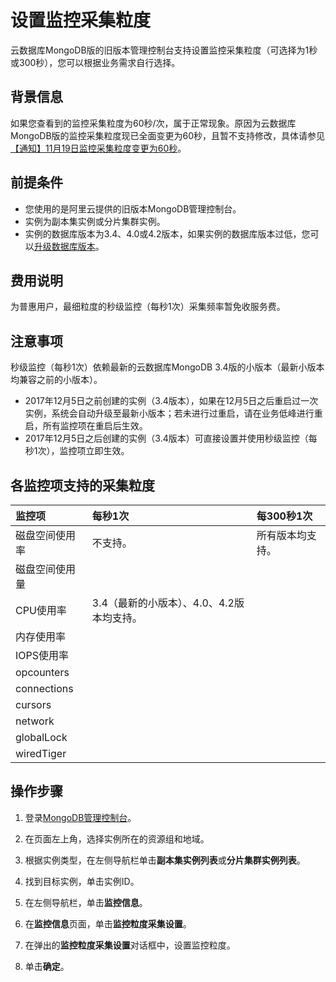 # 设置监控采集粒度

云数据库MongoDB版的旧版本管理控制台支持设置监控采集粒度（可选择为1秒或300秒），您可以根据业务需求自行选择。

## 背景信息

如果您查看到的监控采集粒度为60秒/次，属于正常现象。原因为云数据库MongoDB版的监控采集粒度现已全面变更为60秒，且暂不支持修改，具体请参见[【通知】11月19日监控采集粒度变更为60秒](/cn.zh-CN/产品通知/【通知】11月19日监控采集粒度变更为60秒.md)。

## 前提条件

-   您使用的是阿里云提供的旧版本MongoDB管理控制台。
-   实例为副本集实例或分片集群实例。
-   实例的数据库版本为3.4、4.0或4.2版本，如果实例的数据库版本过低，您可以[升级数据库版本](/cn.zh-CN/用户指南/实例管理/数据库升级/升级数据库版本.md)。

## 费用说明

为普惠用户，最细粒度的秒级监控（每秒1次）采集频率暂免收服务费。

## 注意事项

秒级监控（每秒1次）依赖最新的云数据库MongoDB 3.4版的小版本（最新小版本均兼容之前的小版本）。

-   2017年12月5日之前创建的实例（3.4版本），如果在12月5日之后重启过一次实例，系统会自动升级至最新小版本；若未进行过重启，请在业务低峰进行重启，所有监控项在重启后生效。
-   2017年12月5日之后创建的实例（3.4版本）可直接设置并使用秒级监控（每秒1次），监控项立即生效。

## 各监控项支持的采集粒度

|监控项|每秒1次|每300秒1次|
|:--|:---|:------|
|磁盘空间使用率|不支持。|所有版本均支持。|
|磁盘空间使用量|
|CPU使用率|3.4（最新的小版本）、4.0、4.2版本均支持。|
|内存使用率|
|IOPS使用率|
|opcounters|
|connections|
|cursors|
|network|
|globalLock|
|wiredTiger|

## 操作步骤

1.  登录[MongoDB管理控制台](https://mongodb.console.aliyun.com/)。

2.  在页面左上角，选择实例所在的资源组和地域。

3.  根据实例类型，在左侧导航栏单击**副本集实例列表**或**分片集群实例列表**。

4.  找到目标实例，单击实例ID。

5.  在左侧导航栏，单击**监控信息**。

6.  在**监控信息**页面，单击**监控粒度采集设置**。

7.  在弹出的**监控粒度采集设置**对话框中，设置监控粒度。

8.  单击**确定**。


